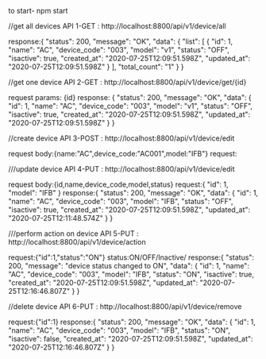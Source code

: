 to start-  npm start

//get all devices
API 1-GET : http://localhost:8800/api/v1/device/all

response:{
    "status": 200,
    "message": "OK",
    "data": {
        "list": [
            {
                "id": 1,
                "name": "AC",
                "device_code": "003",
                "model": "v1",
                "status": "OFF",
                "isactive": true,
                "created_at": "2020-07-25T12:09:51.598Z",
                "updated_at": "2020-07-25T12:09:51.598Z"
            }
        ],
        "total_count": "1"
    }
}

//get one device
API 2-GET : http://localhost:8800/api/v1/device/get/{id}

request params: {id}
response: {
    "status": 200,
    "message": "OK",
    "data": {
        "id": 1,
        "name": "AC",
        "device_code": "003",
        "model": "v1",
        "status": "OFF",
        "isactive": true,
        "created_at": "2020-07-25T12:09:51.598Z",
        "updated_at": "2020-07-25T12:09:51.598Z"
    }
}

//create device 
API 3-POST : http://localhost:8800/api/v1/device/edit 

request body:{name:"AC",device_code:"AC001",model:"IFB"}
request:

///update device 
API 4-PUT : http://localhost:8800/api/v1/device/edit 

request body:{id,name,device_code,model,status}
request:{
     "id": 1,
     "model": "IFB"
}
response:{
    "status": 200,
    "message": "OK",
    "data": {
        "id": 1,
        "name": "AC",
        "device_code": "003",
        "model": "IFB",
        "status": "OFF",
        "isactive": true,
        "created_at": "2020-07-25T12:09:51.598Z",
        "updated_at": "2020-07-25T12:11:48.574Z"
    }
}

///perform action on device 
API 5-PUT : http://localhost:8800/api/v1/device/action 

request:{"id":1,"status":"ON"}
status:ON/OFF/Inactive/
response:{
    "status": 200,
    "message": "device status changed to ON",
    "data": {
        "id": 1,
        "name": "AC",
        "device_code": "003",
        "model": "IFB",
        "status": "ON",
        "isactive": true,
        "created_at": "2020-07-25T12:09:51.598Z",
        "updated_at": "2020-07-25T12:16:46.807Z"
    }
}

//delete device
API 6-PUT : http://localhost:8800/api/v1/device/remove 

request:{"id":1}
response:{
    "status": 200,
    "message": "OK",
    "data": {
        "id": 1,
        "name": "AC",
        "device_code": "003",
        "model": "IFB",
        "status": "ON",
        "isactive": false,
        "created_at": "2020-07-25T12:09:51.598Z",
        "updated_at": "2020-07-25T12:16:46.807Z"
    }
}
